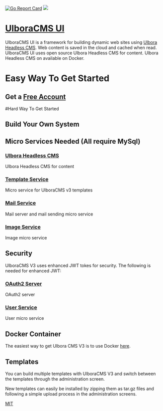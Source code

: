 [![Go Report Card](https://goreportcard.com/badge/github.com/Ulbora/UlboraCmsV3)](https://goreportcard.com/report/github.com/Ulbora/UlboraCmsV3)
[![](https://img.shields.io/docker/build/mariobehling/loklak.svg)](https://hub.docker.com/r/ulboralabs/ulboracmsv3/builds/)


[UlboraCMS UI](http://www.ulboralabs.com/ulboracms)
==============

UlboraCMS UI is a framework for building dynamic web sites using [Ulbora Headless CMS](https://github.com/Ulbora/UlboraContentService).
Web content is saved in the cloud and cached when read.
UlboraCMS UI uses open source Ulbora Headless CMS for content. 
Ulbora Headless CMS on available on Docker.

# Easy Way To Get Started

## Get a [Free Account](http://www.register.myapigateway.com/?ulboraCms=true)


#Hard Way To Get Started

## Build Your Own System

## Micro Services Needed (All require MySql)

### [Ulbora Headless CMS](https://hub.docker.com/r/ulboralabs/content)
Ulbora Headless CMS for content

### [Template Service](https://hub.docker.com/r/ulboralabs/templates)
Micro service for UlboraCMS v3 templates

### [Mail Service](https://hub.docker.com/r/ulboralabs/mail)
Mail server and mail sending micro service

### [Image Service](https://hub.docker.com/r/ulboralabs/images)
Image micro service

## Security 
UlboraCMS V3 uses enhanced JWT tokes for security. The following is needed for enhanced JWT:

### [OAuth2 Server](https://hub.docker.com/r/ulboralabs/oauth2server)
OAuth2 server 

### [User Service](https://hub.docker.com/r/ulboralabs/userservice)
User micro service





## Docker Container

The easiest way to get Ulbora CMS V3 is to use Docker [here](https://hub.docker.com/r/ulboralabs/ulboracmsv3/).


## Templates

You can build multiple templates with UlboraCMS V3 and switch between the templates through the administration screen. 

New templates can easily be installed by zipping them as tar.gz files and following a simple upload process in the administration screens.



[MIT](LICENSE)
